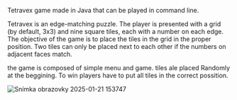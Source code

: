 Tetravex game made in Java that can be played in command line.

Tetravex is an edge-matching puzzle. The player is presented with a grid (by default, 3x3) and nine square tiles, each with a number on each edge. The objective of the game is to place the tiles in the grid in the proper position. Two tiles can only be placed next to each other if the numbers on adjacent faces match.

the game is composed of simple menu and game. tiles ale placed Randomly at the beggining. To win players have to put all tiles in the correct possition.


![Snímka obrazovky 2025-01-21 153747](https://github.com/user-attachments/assets/2c2ea11c-106c-49ca-9d2f-ed01ce185b93)

